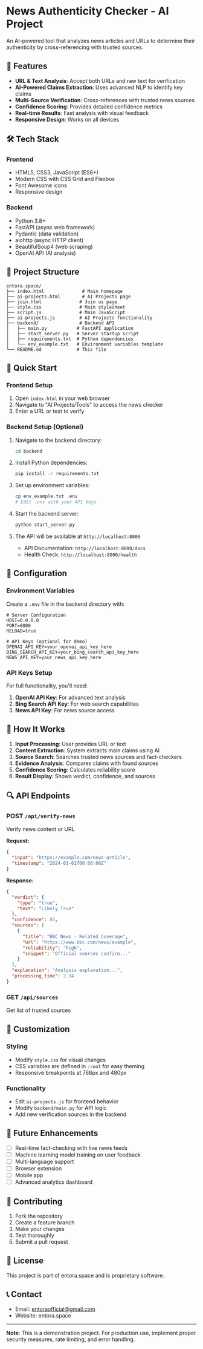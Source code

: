 # News Authenticity Checker - AI Project

An AI-powered tool that analyzes news articles and URLs to determine their authenticity by cross-referencing with trusted sources.

## 🚀 Features

- **URL & Text Analysis**: Accept both URLs and raw text for verification
- **AI-Powered Claims Extraction**: Uses advanced NLP to identify key claims
- **Multi-Source Verification**: Cross-references with trusted news sources
- **Confidence Scoring**: Provides detailed confidence metrics
- **Real-time Results**: Fast analysis with visual feedback
- **Responsive Design**: Works on all devices

## 🛠️ Tech Stack

### Frontend
- HTML5, CSS3, JavaScript (ES6+)
- Modern CSS with CSS Grid and Flexbox
- Font Awesome icons
- Responsive design

### Backend
- Python 3.8+
- FastAPI (async web framework)
- Pydantic (data validation)
- aiohttp (async HTTP client)
- BeautifulSoup4 (web scraping)
- OpenAI API (AI analysis)

## 📁 Project Structure

```
entora.space/
├── index.html              # Main homepage
├── ai-projects.html        # AI Projects page
├── join.html              # Join us page
├── style.css              # Main stylesheet
├── script.js              # Main JavaScript
├── ai-projects.js         # AI Projects functionality
├── backend/               # Backend API
│   ├── main.py           # FastAPI application
│   ├── start_server.py   # Server startup script
│   ├── requirements.txt  # Python dependencies
│   └── env_example.txt   # Environment variables template
└── README.md             # This file
```

## 🚀 Quick Start

### Frontend Setup
1. Open `index.html` in your web browser
2. Navigate to "AI Projects/Tools" to access the news checker
3. Enter a URL or text to verify

### Backend Setup (Optional)
1. Navigate to the backend directory:
   ```bash
   cd backend
   ```

2. Install Python dependencies:
   ```bash
   pip install -r requirements.txt
   ```

3. Set up environment variables:
   ```bash
   cp env_example.txt .env
   # Edit .env with your API keys
   ```

4. Start the backend server:
   ```bash
   python start_server.py
   ```

5. The API will be available at `http://localhost:8000`
   - API Documentation: `http://localhost:8000/docs`
   - Health Check: `http://localhost:8000/health`

## 🔧 Configuration

### Environment Variables
Create a `.env` file in the backend directory with:

```env
# Server Configuration
HOST=0.0.0.0
PORT=8000
RELOAD=true

# API Keys (optional for demo)
OPENAI_API_KEY=your_openai_api_key_here
BING_SEARCH_API_KEY=your_bing_search_api_key_here
NEWS_API_KEY=your_news_api_key_here
```

### API Keys Setup
For full functionality, you'll need:

1. **OpenAI API Key**: For advanced text analysis
2. **Bing Search API Key**: For web search capabilities
3. **News API Key**: For news source access

## 🎯 How It Works

1. **Input Processing**: User provides URL or text
2. **Content Extraction**: System extracts main claims using AI
3. **Source Search**: Searches trusted news sources and fact-checkers
4. **Evidence Analysis**: Compares claims with found sources
5. **Confidence Scoring**: Calculates reliability score
6. **Result Display**: Shows verdict, confidence, and sources

## 🔍 API Endpoints

### POST `/api/verify-news`
Verify news content or URL

**Request:**
```json
{
  "input": "https://example.com/news-article",
  "timestamp": "2024-01-01T00:00:00Z"
}
```

**Response:**
```json
{
  "verdict": {
    "type": "true",
    "text": "Likely True"
  },
  "confidence": 85,
  "sources": [
    {
      "title": "BBC News - Related Coverage",
      "url": "https://www.bbc.com/news/example",
      "reliability": "high",
      "snippet": "Official sources confirm..."
    }
  ],
  "explanation": "Analysis explanation...",
  "processing_time": 2.34
}
```

### GET `/api/sources`
Get list of trusted sources

## 🎨 Customization

### Styling
- Modify `style.css` for visual changes
- CSS variables are defined in `:root` for easy theming
- Responsive breakpoints at 768px and 480px

### Functionality
- Edit `ai-projects.js` for frontend behavior
- Modify `backend/main.py` for API logic
- Add new verification sources in the backend

## 🚧 Future Enhancements

- [ ] Real-time fact-checking with live news feeds
- [ ] Machine learning model training on user feedback
- [ ] Multi-language support
- [ ] Browser extension
- [ ] Mobile app
- [ ] Advanced analytics dashboard

## 🤝 Contributing

1. Fork the repository
2. Create a feature branch
3. Make your changes
4. Test thoroughly
5. Submit a pull request

## 📄 License

This project is part of entora.space and is proprietary software.

## 📞 Contact

- Email: entoraofficial@gmail.com
- Website: entora.space

---

**Note**: This is a demonstration project. For production use, implement proper security measures, rate limiting, and error handling.
